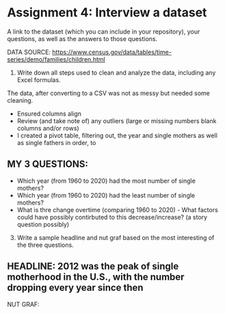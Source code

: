 # Assignment 4: Interview a dataset

A link to the dataset (which you can include in your repository), your questions, as well as the answers to those questions.

DATA SOURCE: https://www.census.gov/data/tables/time-series/demo/families/children.html


1. Write down all steps used to clean and analyze the data, including any Excel formulas.

The data, after converting to a CSV was not as messy but needed some cleaning. 

- Ensured columns align
- Review (and take note of) any outliers (large or missing numbers blank columns and/or rows)
- I created a pivot table, filtering out, the year and single mothers as well as single fathers in order, to 



## MY 3 QUESTIONS: 

- Which year (from 1960 to 2020) had the most number of single mothers? 
- Which year (from 1960 to 2020) had the least number of single mothers? 
- What is thre change overtime (comparing 1960 to 2020)
      - What factors could have possibly contirbuted to this decrease/increase? (a story question possibly) 


3. Write a sample headline and nut graf based on the most interesting of the three questions.

## HEADLINE: 2012 was the peak of single motherhood in the U.S., with the number dropping every year since then 


NUT GRAF: 


